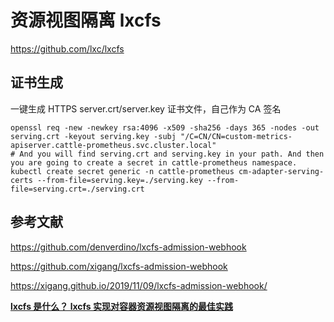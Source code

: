 

# 资源视图隔离 lxcfs
https://github.com/lxc/lxcfs


## 证书生成
一键生成 HTTPS server.crt/server.key 证书文件，自己作为 CA 签名

```shell
openssl req -new -newkey rsa:4096 -x509 -sha256 -days 365 -nodes -out serving.crt -keyout serving.key -subj "/C=CN/CN=custom-metrics-apiserver.cattle-prometheus.svc.cluster.local"
# And you will find serving.crt and serving.key in your path. And then you are going to create a secret in cattle-prometheus namespace.
kubectl create secret generic -n cattle-prometheus cm-adapter-serving-certs --from-file=serving.key=./serving.key --from-file=serving.crt=./serving.crt 

```


## 参考文献
https://github.com/denverdino/lxcfs-admission-webhook

https://github.com/xigang/lxcfs-admission-webhook

https://xigang.github.io/2019/11/09/lxcfs-admission-webhook/

**[lxcfs 是什么？ lxcfs 实现对容器资源视图隔离的最佳实践](https://juejin.cn/post/6847902216511356936)**
